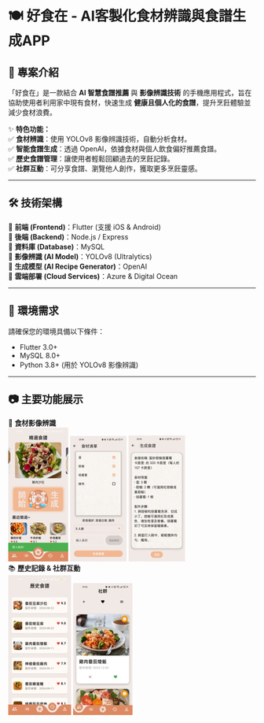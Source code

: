 # 🍽️ 好食在 - AI客製化食材辨識與食譜生成APP

## 📌 專案介紹
「好食在」是一款結合 **AI 智慧食譜推薦** 與 **影像辨識技術** 的手機應用程式，旨在協助使用者利用家中現有食材，快速生成 **健康且個人化的食譜**，提升烹飪體驗並減少食材浪費。

✨ **特色功能：**  
✅ **食材辨識**：使用 YOLOv8 影像辨識技術，自動分析食材。  
✅ **智能食譜生成**：透過 OpenAI，依據食材與個人飲食偏好推薦食譜。  
✅ **歷史食譜管理**：讓使用者輕鬆回顧過去的烹飪記錄。  
✅ **社群互動**：可分享食譜、瀏覽他人創作，獲取更多烹飪靈感。  

---

## 🛠️ 技術架構
📌 **前端 (Frontend)**：Flutter (支援 iOS & Android)  
📌 **後端 (Backend)**：Node.js / Express  
📌 **資料庫 (Database)**：MySQL  
📌 **影像辨識 (AI Model)**：YOLOv8 (Ultralytics)  
📌 **生成模型 (AI Recipe Generator)**：OpenAI  
📌 **雲端部署 (Cloud Services)**：Azure & Digital Ocean  

---

## 🚀 環境需求

請確保您的環境具備以下條件：  
- Flutter 3.0+  
- MySQL 8.0+  
- Python 3.8+ (用於 YOLOv8 影像辨識)  

---

## 📷 主要功能展示
🚀 **食材影像辨識**  
![image](https://github.com/AaliyahWu/RecipeGPT/blob/master/readmeJpg/%E9%A3%9F%E6%9D%90%E5%BD%B1%E5%83%8F%E8%BE%A8%E8%AD%98/%E5%9C%96%E7%89%871.png)
![image](https://github.com/AaliyahWu/RecipeGPT/blob/master/readmeJpg/%E9%A3%9F%E6%9D%90%E5%BD%B1%E5%83%8F%E8%BE%A8%E8%AD%98/%E5%9C%96%E7%89%872.jpg)
![image](https://github.com/AaliyahWu/RecipeGPT/blob/master/readmeJpg/%E9%A3%9F%E6%9D%90%E5%BD%B1%E5%83%8F%E8%BE%A8%E8%AD%98/%E5%9C%96%E7%89%873.jpg)  
📚 **歷史記錄 & 社群互動**  
![image](https://github.com/AaliyahWu/RecipeGPT/blob/master/readmeJpg/%E6%AD%B7%E5%8F%B2%E8%A8%98%E9%8C%84%20%26%20%E7%A4%BE%E7%BE%A4%E4%BA%92%E5%8B%95/%E5%9C%96%E7%89%874.jpg)
![image](https://github.com/AaliyahWu/RecipeGPT/blob/master/readmeJpg/%E6%AD%B7%E5%8F%B2%E8%A8%98%E9%8C%84%20%26%20%E7%A4%BE%E7%BE%A4%E4%BA%92%E5%8B%95/%E5%9C%96%E7%89%875.jpg)  

